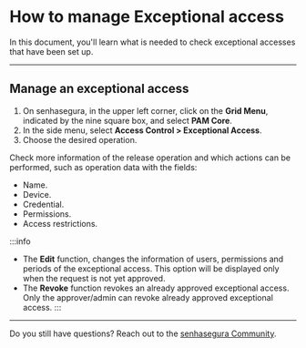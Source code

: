 # How to manage Exceptional access

In this document, you'll learn what is needed to check exceptional accesses that have been set up.

---
## Manage an exceptional access

1. On senhasegura, in the upper left corner, click on the **Grid Menu**, indicated by the nine square box, and select **PAM Core**.
2. In the side menu, select **Access Control > Exceptional Access**.
3. Choose the desired operation.

Check more information of the release operation and which actions can be performed, such as operation data with the fields:

* Name.
* Device.
* Credential.
* Permissions.
* Access restrictions.

 :::info
* The **Edit** function, changes the information of users, permissions and periods of the exceptional access. This option will be displayed only when the request is not yet approved.
* The **Revoke** function revokes an already approved exceptional access. Only the approver/admin can revoke already approved exceptional access.
:::

***

Do you still have questions? Reach out to the [senhasegura Community](https://community.senhasegura.io/).

